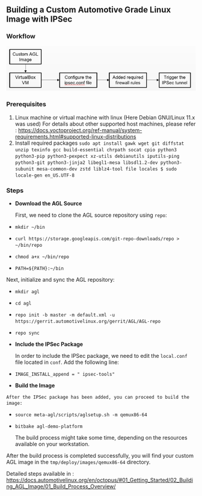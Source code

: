 
## Building a Custom Automotive Grade Linux Image with IPSec

### Workflow
![AGL Workflow](https://github.com/AmritaCSN/MajorProject_AMENP2CSN21003_Amaldeep/blob/main/AGL_FlowDiagram.png)

### Prerequisites
1.  Linux machine or virtual machine with linux (Here Debian GNU/Linux 11.x was used) For details about other supported host machines, please refer : https://docs.yoctoproject.org/ref-manual/system-requirements.html#supported-linux-distributions
2.  Install required packages
`sudo apt install gawk wget git diffstat unzip texinfo gcc build-essential chrpath socat cpio python3 python3-pip python3-pexpect xz-utils debianutils iputils-ping python3-git python3-jinja2 libegl1-mesa libsdl1.2-dev python3-subunit mesa-common-dev zstd liblz4-tool file locales
$ sudo locale-gen en_US.UTF-8` 
    

### Steps

 -  **Download the AGL Source**
    
    First, we need to clone the AGL source repository using `repo`:
 - `mkdir ~/bin`
 - `curl https://storage.googleapis.com/git-repo-downloads/repo > ~/bin/repo`
 - `chmod a+x ~/bin/repo`
 - `PATH=${PATH}:~/bin` 

Next, initialize and sync the AGL repository:



 -   `mkdir agl`
 - `cd agl`
 - `repo init -b master -m default.xml -u https://gerrit.automotivelinux.org/gerrit/AGL/AGL-repo`
 - `repo sync`
    
-   **Include the IPSec Package**
    
    In order to include the IPSec package, we need to edit the `local.conf` file located in `conf`. Add the following line:
    

    
 -   `IMAGE_INSTALL_append = " ipsec-tools"` 
    
 -   **Build the Image**
    
    After the IPSec package has been added, you can proceed to build the image:
 
 
 - `source meta-agl/scripts/aglsetup.sh -m qemux86-64`
 - `bitbake agl-demo-platform` 
    
    
    The build process might take some time, depending on the resources available on your workstation.
    
After the build process is completed successfully, you will find your custom AGL image in the `tmp/deploy/images/qemux86-64` directory.

Detailed steps available in :
https://docs.automotivelinux.org/en/octopus/#01_Getting_Started/02_Building_AGL_Image/01_Build_Process_Overview/

